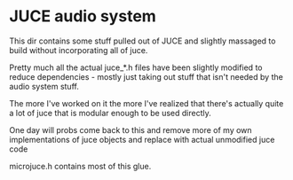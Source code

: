 # JUCE audio system

This dir contains some stuff pulled out of JUCE and slightly massaged to build without incorporating all of juce.

Pretty much all the actual juce_*.h files have been slightly modified to reduce dependencies - mostly just taking out
stuff that isn't needed by the audio system stuff.

The more I've worked on it the more I've realized that there's actually quite a lot of juce that is modular enough to be
used directly.

One day will probs come back to this and remove more of my own implementations of juce objects and replace with actual
unmodified juce code

microjuce.h contains most of this glue.
